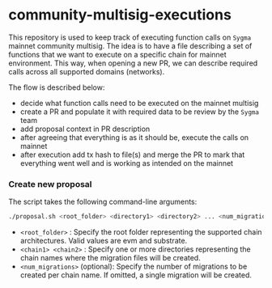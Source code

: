 # community-multisig-executions
This repository is used to keep track of executing function calls on `Sygma` mainnet community multisig.
The idea is to have a file describing a set of functions that we want to execute on a specific chain for mainnet environment. This way, when opening a new PR, we can describe required calls across all supported domains (networks).

The flow is described below:
 - decide what function calls need to be executed on the mainnet multisig
 - create a PR and populate it with required data to be review by the `Sygma` team
 - add proposal context in PR description
 - after agreeing that everything is as it should be, execute the calls on mainnet
 - after execution add tx hash to file(s) and merge the PR to mark that everything went well and is working as intended on the mainnet

### Create new proposal

The script takes the following command-line arguments:

```bash
./proposal.sh <root_folder> <directory1> <directory2> ... <num_migrations>
```

- `<root_folder>` : Specify the root folder representing the supported chain architectures. Valid values are evm and substrate.
- `<chain1> <chain2>` : Specify one or more directories representing the chain names where the migration files will be created.
- `<num_migrations>` (optional): Specify the number of migrations to be created per chain name. If omitted, a single migration will be created.

